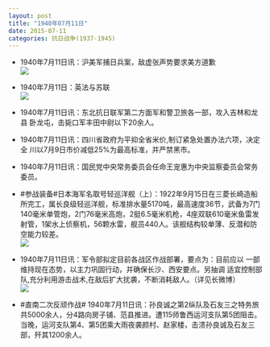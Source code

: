 ```yaml
---
layout: post
title: "1940年07月11日"
date: 2015-07-11
categories: 抗日战争(1937-1945)
---
```


<meta name="referrer" content="no-referrer" />

- 1940年7月11日讯：沪美军捕日兵案，敌虚张声势要求美方道歉 <br/><img src="https://ww4.sinaimg.cn/large/aca367d8jw1etz4ukkctzj20qf0cgn09.jpg" />

- 1940年7月11日：英法与苏联 <br/><img src="https://ww2.sinaimg.cn/large/aca367d8jw1etz347j2rvj211m0hk0zq.jpg" />

- 1940年7月11日讯：东北抗日联军第二方面军和警卫旅各一部，攻入吉林和龙县 卧龙屯，击毙口军丰田中尉以下20余人。 

- 1940年7月11日讯：四川省政府为平抑全省米价,制订紧急处置办法六项，决定全 川以7月9日市价减低25%为最高标准，并严禁黑市。 

- 1940年7月11日讯：国民党中央常务委员会任命王宠惠为中央监察委员会常务 委员。 

- #参战装备#日本海军名取号轻巡洋舰（上）：1922年9月15日在三菱长崎造船所完工，属长良级轻巡洋舰，标准排水量5170吨，最高速度36节，武备为7门140毫米单管炮，2门76毫米高炮，2挺6.5毫米机枪，4座双联610毫米鱼雷发射管，1架水上侦察机，56颗水雷，舰员440人。该舰结构较单薄、反潜和防空能力较差。 <br/><img src="https://ww2.sinaimg.cn/large/aca367d8jw1etylrh080xj20jq0963zr.jpg" />

- 1940年7月11日讯：军令部拟定目前各战区作战部署，要点为：目前应以 一部维持现在态势，以主力巩固行动，并确保长沙、西安要点。另抽调 适宜控制部队,充分利用游击战术,在敌后扩大扰袭，不断消耗敌人。（详见长微博） <br/><img src="https://ww4.sinaimg.cn/large/aca367d8jw1etyk1df2abj20c80cwmyx.jpg" />

- #直南二次反顽作战# 1940年7月11日讯：孙良诚之第2纵队及石友三之特务旅共5000余人，分4路向房子铺、范县推进。遭115师鲁西运河支队第5团阻击。当晚，运河支队第4、第5团乘大雨夜袭颜村、赵家楼，击溃孙良诚及石友三部，歼其1200余人。 

